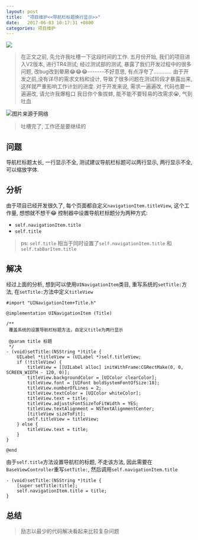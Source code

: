 ```yaml
---
layout: post
title:  "项目维护<<导航栏标题换行显示>>"
date:   2017-06-03 10:17:31 +0800
categories: 项目维护
---
```

![](http://upload-images.jianshu.io/upload_images/3538284-9aa412fdf2013211.jpg?imageMogr2/auto-orient/strip%7CimageView2/2/w/1240)
>   在正文之前, 先允许我吐槽一下这段时间的工作. 五月份开始, 我们的项目进入V2版本, 进行TR4测试; 经过测试部的测试, 暴露了我们开发过程中的很多问题, 改bug改到晕厥😂😂😂-------不好意思, 有点浮夸了............
由于开发之前,没有详尽的需求文档和设计, 导致了很多问题在测试阶段才暴露出来, 这样就严重影响工作计划的进度. 对于开发来说, 需求一遍遍改, 代码也要一遍遍改, 请允许我爆粗口 我日你个象拔蚌, 能不能不要轻易的改需求😭, 气到吐血

![图片来源于网络](http://upload-images.jianshu.io/upload_images/3538284-a242874a40e586c9.png?imageMogr2/auto-orient/strip%7CimageView2/2/w/1240)

> 吐槽完了, 工作还是要继续的

## 问题
导航栏标题太长, 一行显示不全, 测试建议导航栏标题可以两行显示, 两行显示不全, 可以缩放字体.

## 分析
由于项目已经开发很久了, 每个页面都自定义`navigationItem.titleView`,  这个工作量, 想想就不想干😂
控制器中设置导航栏标题分为两种方式:
* `self.navigationItem.title`
* `self.title`

> ps: `self.title` 相当于同时设置了`self.navigationItem.title` 和 `self.tabBarItem.title`

## 解决
经过上面的分析, 想到可以使用`UINavigationItem`类目, 重写系统的`setTitle:`方法, 在`setTitle:`方法中定义`titleView`

```
#import "UINavigationItem+Title.h"

@implementation UINavigationItem (Title)

/**
 覆盖系统的设置导航栏标题方法，自定义title为两行显示

 @param title 标题
 */
- (void)setTitle:(NSString *)title {
    UILabel *titleView = (UILabel *)self.titleView;
    if (!titleView) {
        titleView = [[UILabel alloc] initWithFrame:CGRectMake(0, 0, SCREEN_WIDTH - 120, 0)];
        titleView.backgroundColor = [UIColor clearColor];
        titleView.font = [UIFont boldSystemFontOfSize:18];
        titleView.numberOfLines = 2;
        titleView.textColor = [UIColor whiteColor];
        titleView.text = title;
        titleView.adjustsFontSizeToFitWidth = YES;
        titleView.textAlignment = NSTextAlignmentCenter;
        [titleView sizeToFit];
        self.titleView = titleView;
    } else {
        titleView.text = title;
    }
}

@end
```
由于`self.title`方法设置导航栏的标题, 不走该方法, 因此需要在`BaseViewController`重写`setTitle:`, 然后调用`self.navigationItem.title`

```
- (void)setTitle:(NSString *)title {
    [super setTitle:title];
    self.navigationItem.title = title;
}
```

## 总结
> 励志以最少的代码解决看起来比较复杂问题

[jekyll-docs]: https://jekyllrb.com/docs/home
[jekyll-gh]:   https://github.com/jekyll/jekyll
[jekyll-talk]: https://talk.jekyllrb.com/


